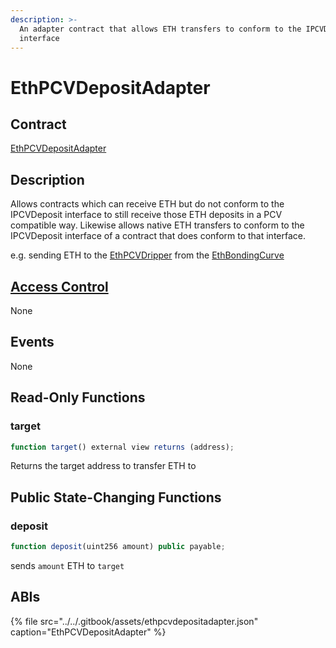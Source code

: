 ```yaml
---
description: >-
  An adapter contract that allows ETH transfers to conform to the IPCVDeposit
  interface
---
```


# EthPCVDepositAdapter

## Contract

[EthPCVDepositAdapter](https://github.com/fei-protocol/fei-protocol-core/blob/master/contracts/pcv/EthPCVDepositAdapter.sol)

## Description

Allows contracts which can receive ETH but do not conform to the IPCVDeposit interface to still receive those ETH deposits in a PCV compatible way. Likewise allows native ETH transfers to conform to the IPCVDeposit interface of a contract that does conform to that interface.

e.g. sending ETH to the [EthPCVDripper](ethpcvdripper.md) from the [EthBondingCurve](../bondingcurve/ethbondingcurve.md)

## [Access Control](../access-control/) 

None

## Events

None

## Read-Only Functions

### target

```javascript
function target() external view returns (address);
```

Returns the target address to transfer ETH to

## Public State-Changing Functions

### deposit

```javascript
function deposit(uint256 amount) public payable;
```

sends `amount` ETH to `target`

## ABIs

{% file src="../../.gitbook/assets/ethpcvdepositadapter.json" caption="EthPCVDepositAdapter" %}



